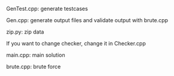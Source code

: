 GenTest.cpp: generate testcases

Gen.cpp: generate output files and validate output with brute.cpp 

zip.py: zip data

If you want to change checker, change it in Checker.cpp

main.cpp: main solution

brute.cpp: brute force 
